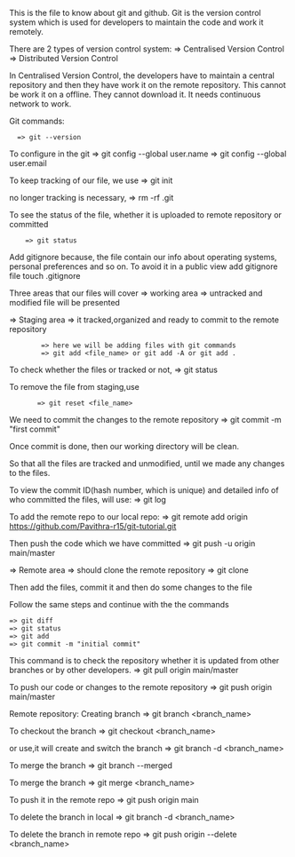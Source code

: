 This is the file to know about git and github.
Git is the version control system which is used for developers to maintain the code and work it remotely.

There are 2 types of version control system:
=> Centralised Version Control
=> Distributed Version Control 

In Centralised Version Control, the developers have to maintain a central repository and then they have work it on the remote repository. This cannot be work it on a offline. They cannot download it. It needs continuous network to work.

Git commands:

      => git --version

To configure in the git
      => git config --global user.name
      => git config --global user.email

To keep tracking of our file, we use
       => git init

no longer tracking is necessary,
       => rm -rf .git

To see the status of the file, whether it is uploaded to remote repository or committed 

        => git status

Add gitignore because, the file contain our info about operating systems, personal preferences and so on. To avoid it in a public view add gitignore file
touch .gitignore


Three areas that our files will cover
=> working area => untracked and modified file will be presented

=> Staging area => it tracked,organized and ready to commit to the remote repository

			=> here we will be adding files with git commands
			=> git add <file_name> or git add -A or git add .

To check whether the files or tracked or not, => git status

To remove the file from staging,use
           
		   => git reset <file_name>

We need to commit the changes to the remote repository 
          => git commit -m "first commit"

Once commit is done, then our working directory will be clean. 

So that all the files are tracked and unmodified, until we made any changes to the files.

To view the commit ID(hash number, which is unique) and detailed info of who committed the files, will use:
           => git log

To add the remote repo to our local repo:
            => git remote add origin https://github.com/Pavithra-r15/git-tutorial.git

Then push the code which we have committed
        => git push -u origin main/master

=> Remote area => should clone the remote repository
				=> git clone <url>

Then add the files, commit it and then do some changes to the file

Follow the same steps and continue with the the commands

	=> git diff
	=> git status
	=> git add
	=> git commit -m "initial commit" 

This command is to check the repository whether it is updated from other branches or by other developers.
		=> git pull origin main/master

To push our code or changes to the remote repository 
		=> git push origin main/master 

Remote repository:
Creating branch 
            => git branch <branch_name>

To checkout the branch
            => git checkout <branch_name>
            
or use,it will create and switch the branch
            => git branch -d <branch_name>

To merge the branch 
            => git branch --merged

To merge the branch
            => git merge <branch_name>

To push it in the remote repo
            => git push origin main

To delete the branch in local
            => git branch -d <branch_name>

To delete the branch in remote repo
            => git push origin --delete <branch_name>





